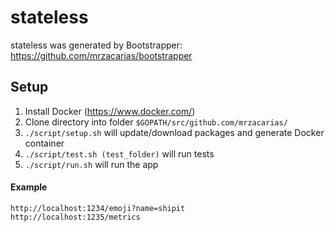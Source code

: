 # stateless

stateless was generated by Bootstrapper: https://github.com/mrzacarias/bootstrapper

## Setup

1. Install Docker (https://www.docker.com/)
1. Clone directory into folder `$GOPATH/src/github.com/mrzacarias/`
1. `./script/setup.sh` will update/download packages and generate Docker container
1. `./script/test.sh (test_folder)` will run tests
1. `./script/run.sh` will run the app

#### Example
```
http://localhost:1234/emoji?name=shipit
http://localhost:1235/metrics
```
